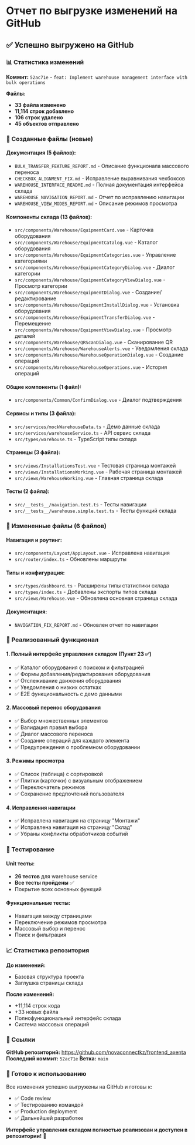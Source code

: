 # Отчет по выгрузке изменений на GitHub

## ✅ Успешно выгружено на GitHub

### 📊 Статистика изменений

**Коммит:** `52ac71e` - `feat: Implement warehouse management interface with bulk operations`

**Файлы:**

- **33 файла изменено**
- **11,114 строк добавлено**
- **106 строк удалено**
- **45 объектов отправлено**

### 📁 Созданные файлы (новые)

#### Документация (5 файлов):

- `BULK_TRANSFER_FEATURE_REPORT.md` - Описание функционала массового переноса
- `CHECKBOX_ALIGNMENT_FIX.md` - Исправление выравнивания чекбоксов
- `WAREHOUSE_INTERFACE_README.md` - Полная документация интерфейса склада
- `WAREHOUSE_NAVIGATION_REPORT.md` - Отчет по исправлению навигации
- `WAREHOUSE_VIEW_MODES_REPORT.md` - Описание режимов просмотра

#### Компоненты склада (13 файлов):

- `src/components/Warehouse/EquipmentCard.vue` - Карточка оборудования
- `src/components/Warehouse/EquipmentCatalog.vue` - Каталог оборудования
- `src/components/Warehouse/EquipmentCategories.vue` - Управление категориями
- `src/components/Warehouse/EquipmentCategoryDialog.vue` - Диалог категории
- `src/components/Warehouse/EquipmentCategoryViewDialog.vue` - Просмотр категории
- `src/components/Warehouse/EquipmentDialog.vue` - Создание/редактирование
- `src/components/Warehouse/EquipmentInstallDialog.vue` - Установка оборудования
- `src/components/Warehouse/EquipmentTransferDialog.vue` - Перемещение
- `src/components/Warehouse/EquipmentViewDialog.vue` - Просмотр деталей
- `src/components/Warehouse/QRScanDialog.vue` - Сканирование QR
- `src/components/Warehouse/WarehouseAlerts.vue` - Уведомления склада
- `src/components/Warehouse/WarehouseOperationDialog.vue` - Создание операций
- `src/components/Warehouse/WarehouseOperations.vue` - История операций

#### Общие компоненты (1 файл):

- `src/components/Common/ConfirmDialog.vue` - Диалог подтверждения

#### Сервисы и типы (3 файла):

- `src/services/mockWarehouseData.ts` - Демо данные склада
- `src/services/warehouseService.ts` - API сервис склада
- `src/types/warehouse.ts` - TypeScript типы склада

#### Страницы (3 файла):

- `src/views/InstallationsTest.vue` - Тестовая страница монтажей
- `src/views/InstallationsWorking.vue` - Рабочая страница монтажей
- `src/views/WarehouseWorking.vue` - Главная страница склада

#### Тесты (2 файла):

- `src/__tests__/navigation.test.ts` - Тесты навигации
- `src/__tests__/warehouse.simple.test.ts` - Тесты функций склада

### 🔄 Измененные файлы (6 файлов)

#### Навигация и роутинг:

- `src/components/Layout/AppLayout.vue` - Исправлена навигация
- `src/router/index.ts` - Обновлены маршруты

#### Типы и конфигурация:

- `src/types/dashboard.ts` - Расширены типы статистики склада
- `src/types/index.ts` - Добавлены экспорты типов склада
- `src/views/Warehouse.vue` - Обновлена основная страница склада

#### Документация:

- `NAVIGATION_FIX_REPORT.md` - Обновлен отчет по навигации

### 🚀 Реализованный функционал

#### 1. Полный интерфейс управления складом (Пункт 23 ✅)

- ✅ Каталог оборудования с поиском и фильтрацией
- ✅ Формы добавления/редактирования оборудования
- ✅ Отслеживание движения оборудования
- ✅ Уведомления о низких остатках
- ✅ E2E функциональность с демо данными

#### 2. Массовый перенос оборудования

- ✅ Выбор множественных элементов
- ✅ Валидация правил выбора
- ✅ Диалог массового переноса
- ✅ Создание операций для каждого элемента
- ✅ Предупреждения о проблемном оборудовании

#### 3. Режимы просмотра

- ✅ Список (таблица) с сортировкой
- ✅ Плитки (карточки) с визуальным отображением
- ✅ Переключатель режимов
- ✅ Сохранение предпочтений пользователя

#### 4. Исправления навигации

- ✅ Исправлена навигация на страницу "Монтажи"
- ✅ Исправлена навигация на страницу "Склад"
- ✅ Убраны конфликты обработчиков событий

### 🧪 Тестирование

#### Unit тесты:

- **26 тестов** для warehouse service
- **Все тесты пройдены** ✅
- Покрытие всех основных функций

#### Функциональные тесты:

- Навигация между страницами
- Переключение режимов просмотра
- Массовый выбор и перенос
- Поиск и фильтрация

### 📈 Статистика репозитория

**До изменений:**

- Базовая структура проекта
- Заглушка страницы склада

**После изменений:**

- +11,114 строк кода
- +33 новых файла
- Полнофункциональный интерфейс склада
- Система массовых операций

### 🔗 Ссылки

**GitHub репозиторий:** https://github.com/novaconnectkz/frontend_axenta
**Последний коммит:** `52ac71e`
**Ветка:** `main`

### 🎯 Готово к использованию

Все изменения успешно выгружены на GitHub и готовы к:

- ✅ Code review
- ✅ Тестированию командой
- ✅ Production deployment
- ✅ Дальнейшей разработке

**Интерфейс управления складом полностью реализован и доступен в репозитории!** 🎉
